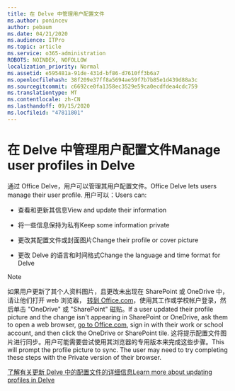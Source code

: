 ```yaml
---
title: 在 Delve 中管理用户配置文件
ms.author: ponincev
author: pebaum
ms.date: 04/21/2020
ms.audience: ITPro
ms.topic: article
ms.service: o365-administration
ROBOTS: NOINDEX, NOFOLLOW
localization_priority: Normal
ms.assetid: e595481a-91de-431d-bf86-d7610ff3b6a7
ms.openlocfilehash: 38f209e37ff8a5694ae59f7b7b85e1d439d88a3c
ms.sourcegitcommit: c6692ce0fa1358ec3529e59ca0ecdfdea4cdc759
ms.translationtype: MT
ms.contentlocale: zh-CN
ms.lasthandoff: 09/15/2020
ms.locfileid: "47811801"
---
```

# <a name="manage-user-profiles-in-delve"></a><span data-ttu-id="4a92f-102">在 Delve 中管理用户配置文件</span><span class="sxs-lookup"><span data-stu-id="4a92f-102">Manage user profiles in Delve</span></span>

<span data-ttu-id="4a92f-103">通过 Office Delve，用户可以管理其用户配置文件。</span><span class="sxs-lookup"><span data-stu-id="4a92f-103">Office Delve lets users manage their user profile.</span></span> <span data-ttu-id="4a92f-104">用户可以：</span><span class="sxs-lookup"><span data-stu-id="4a92f-104">Users can:</span></span>
  
- <span data-ttu-id="4a92f-105">查看和更新其信息</span><span class="sxs-lookup"><span data-stu-id="4a92f-105">View and update their information</span></span>
    
- <span data-ttu-id="4a92f-106">将一些信息保持为私有</span><span class="sxs-lookup"><span data-stu-id="4a92f-106">Keep some information private</span></span>
    
- <span data-ttu-id="4a92f-107">更改其配置文件或封面图片</span><span class="sxs-lookup"><span data-stu-id="4a92f-107">Change their profile or cover picture</span></span>
    
- <span data-ttu-id="4a92f-108">更改 Delve 的语言和时间格式</span><span class="sxs-lookup"><span data-stu-id="4a92f-108">Change the language and time format for Delve</span></span>
    
> [!NOTE]
> <span data-ttu-id="4a92f-109">如果用户更新了其个人资料图片，且更改未出现在 SharePoint 或 OneDrive 中，请让他们打开 web 浏览器， [转到 Office.com](https://www.office.com)，使用其工作或学校帐户登录，然后单击 "OneDrive" 或 "SharePoint" 磁贴。</span><span class="sxs-lookup"><span data-stu-id="4a92f-109">If a user updated their profile picture and the change isn't appearing in SharePoint or OneDrive, ask them to open a web browser, [go to Office.com](https://www.office.com), sign in with their work or school account, and then click the OneDrive or SharePoint tile.</span></span> <span data-ttu-id="4a92f-110">这将提示配置文件图片进行同步。用户可能需要尝试使用其浏览器的专用版本来完成这些步骤。</span><span class="sxs-lookup"><span data-stu-id="4a92f-110">This will prompt the profile picture to sync. The user may need to try completing these steps with the Private version of their browser.</span></span> 
  
[<span data-ttu-id="4a92f-111">了解有关更新 Delve 中的配置文件的详细信息</span><span class="sxs-lookup"><span data-stu-id="4a92f-111">Learn more about updating profiles in Delve</span></span>](https://go.microsoft.com/fwlink/?linkid=735070)
  

